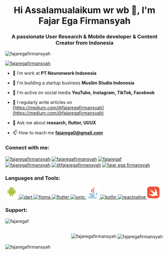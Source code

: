 <h1 align="center">Hi Assalamualaikum wr wb 👋, I'm Fajar Ega Firmansyah</h1>
<h3 align="center">A passionate User Research & Mobile developer & Content Creator from Indonesia</h3>

<p align="left"> <img src="https://komarev.com/ghpvc/?username=fajaregafirmansyah&label=Profile%20views&color=0e75b6&style=flat" alt="fajaregafirmansyah" /> </p>

<p align="left"> <a href="https://github.com/ryo-ma/github-profile-trophy"><img src="https://github-profile-trophy.vercel.app/?username=fajaregafirmansyah" alt="fajaregafirmansyah" /></a> </p>

- 🔭 I’m work at **PT Neuronwork Indonesia**

- 👯 I'm building a startup business **Muslim Studio Indonesia**

- 🤝 I'm active on social media **YouTube, Instagram, TikTok, Facebook**

- 📝 I regularly write articles on [https://medium.com/@fajaregafirmansyah](https://medium.com/@fajaregafirmansyah)

- 💬 Ask me about **research, flutter, UI/UX**

- 📫 How to reach me **fajarega0@gmail.com**

<h3 align="left">Connect with me:</h3>
<p align="left">
<a href="https://linkedin.com/in/fajaregafirmansyah" target="blank"><img align="center" src="https://cdn.jsdelivr.net/npm/simple-icons@3.0.1/icons/linkedin.svg" alt="fajaregafirmansyah" height="30" width="40" /></a>
<a href="https://fb.com/fajaregafirmansyah" target="blank"><img align="center" src="https://cdn.jsdelivr.net/npm/simple-icons@3.0.1/icons/facebook.svg" alt="fajaregafirmansyah" height="30" width="40" /></a>
<a href="https://instagram.com/fajaregaf" target="blank"><img align="center" src="https://cdn.jsdelivr.net/npm/simple-icons@3.0.1/icons/instagram.svg" alt="fajaregaf" height="30" width="40" /></a>
<a href="https://dribbble.com/fajaregafirmansyah" target="blank"><img align="center" src="https://cdn.jsdelivr.net/npm/simple-icons@3.0.1/icons/dribbble.svg" alt="fajaregafirmansyah" height="30" width="40" /></a>
<a href="https://medium.com/@fajaregafirmansyah" target="blank"><img align="center" src="https://cdn.jsdelivr.net/npm/simple-icons@3.0.1/icons/medium.svg" alt="@fajaregafirmansyah" height="30" width="40" /></a>
<a href="https://www.youtube.com/c/fajar ega firmansyah" target="blank"><img align="center" src="https://cdn.jsdelivr.net/npm/simple-icons@3.0.1/icons/youtube.svg" alt="fajar ega firmansyah" height="30" width="40" /></a>
</p>

<h3 align="left">Languages and Tools:</h3>
<p align="left"> <a href="https://developer.android.com" target="_blank"> <img src="https://raw.githubusercontent.com/devicons/devicon/master/icons/android/android-original-wordmark.svg" alt="android" width="40" height="40"/> </a> <a href="https://dart.dev" target="_blank"> <img src="https://www.vectorlogo.zone/logos/dartlang/dartlang-icon.svg" alt="dart" width="40" height="40"/> </a> <a href="https://www.figma.com/" target="_blank"> <img src="https://www.vectorlogo.zone/logos/figma/figma-icon.svg" alt="figma" width="40" height="40"/> </a> <a href="https://flutter.dev" target="_blank"> <img src="https://www.vectorlogo.zone/logos/flutterio/flutterio-icon.svg" alt="flutter" width="40" height="40"/> </a> <a href="https://ionicframework.com" target="_blank"> <img src="https://upload.wikimedia.org/wikipedia/commons/d/d1/Ionic_Logo.svg" alt="ionic" width="40" height="40"/> </a> <a href="https://www.java.com" target="_blank"> <img src="https://raw.githubusercontent.com/devicons/devicon/master/icons/java/java-original.svg" alt="java" width="40" height="40"/> </a> <a href="https://kotlinlang.org" target="_blank"> <img src="https://www.vectorlogo.zone/logos/kotlinlang/kotlinlang-icon.svg" alt="kotlin" width="40" height="40"/> </a> <a href="https://reactnative.dev/" target="_blank"> <img src="https://reactnative.dev/img/header_logo.svg" alt="reactnative" width="40" height="40"/> </a> <a href="https://developer.apple.com/swift/" target="_blank"> <img src="https://raw.githubusercontent.com/devicons/devicon/master/icons/swift/swift-original.svg" alt="swift" width="40" height="40"/> </a> </p>

<h3 align="left">Support:</h3>
<p><a href="https://www.buymeacoffee.com/fajaregaf"> <img align="left" src="https://cdn.buymeacoffee.com/buttons/v2/default-yellow.png" height="50" width="210" alt="fajaregaf" /></a></p><br><br>

<p><img align="left" src="https://github-readme-stats.vercel.app/api/top-langs?username=fajaregafirmansyah&show_icons=true&locale=en&layout=compact" alt="fajaregafirmansyah" /></p>

<p>&nbsp;<img align="center" src="https://github-readme-stats.vercel.app/api?username=fajaregafirmansyah&show_icons=true&locale=en" alt="fajaregafirmansyah" /></p>

<p><img align="center" src="https://github-readme-streak-stats.herokuapp.com/?user=fajaregafirmansyah&" alt="fajaregafirmansyah" /></p>
